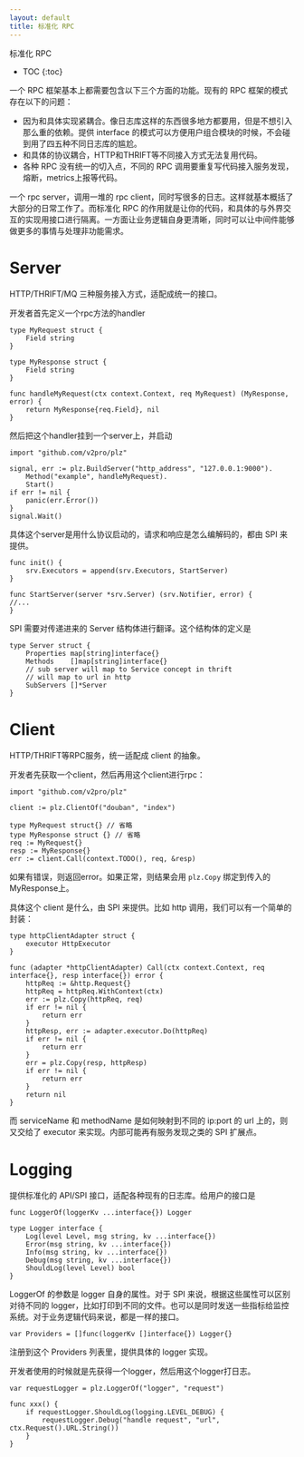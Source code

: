 ```yaml
---
layout: default
title: 标准化 RPC
---
```


标准化 RPC

* TOC
{:toc}

一个 RPC 框架基本上都需要包含以下三个方面的功能。现有的 RPC 框架的模式存在以下的问题：

* 因为和具体实现紧耦合。像日志库这样的东西很多地方都要用，但是不想引入那么重的依赖。提供 interface 的模式可以方便用户组合模块的时候，不会碰到用了四五种不同日志库的尴尬。
* 和具体的协议耦合，HTTP和THRIFT等不同接入方式无法复用代码。
* 各种 RPC 没有统一的切入点，不同的 RPC 调用要重复写代码接入服务发现，熔断，metrics上报等代码。

一个 rpc server，调用一堆的 rpc client，同时写很多的日志。这样就基本概括了大部分的日常工作了。而标准化 RPC 的作用就是让你的代码，和具体的与外界交互的实现用接口进行隔离。一方面让业务逻辑自身更清晰，同时可以让中间件能够做更多的事情与处理非功能需求。

# Server

HTTP/THRIFT/MQ 三种服务接入方式，适配成统一的接口。

开发者首先定义一个rpc方法的handler

```golang
type MyRequest struct {
	Field string
}

type MyResponse struct {
	Field string
}

func handleMyRequest(ctx context.Context, req MyRequest) (MyResponse, error) {
	return MyResponse{req.Field}, nil
}
```

然后把这个handler挂到一个server上，并启动

```golang
import "github.com/v2pro/plz"

signal, err := plz.BuildServer("http_address", "127.0.0.1:9000").
	Method("example", handleMyRequest).
	Start()
if err != nil {
	panic(err.Error())
}
signal.Wait()
```

具体这个server是用什么协议启动的，请求和响应是怎么编解码的，都由 SPI 来提供。

```golang
func init() {
	srv.Executors = append(srv.Executors, StartServer)
}

func StartServer(server *srv.Server) (srv.Notifier, error) {
//...
}
```

SPI 需要对传递进来的 Server 结构体进行翻译。这个结构体的定义是

```golang
type Server struct {
	Properties map[string]interface{}
	Methods    []map[string]interface{}
	// sub server will map to Service concept in thrift
	// will map to url in http
	SubServers []*Server
}
```

# Client

HTTP/THRIFT等RPC服务，统一适配成 client 的抽象。

开发者先获取一个client，然后再用这个client进行rpc：

```golang
import "github.com/v2pro/plz"

client := plz.ClientOf("douban", "index") 

type MyRequest struct{} // 省略
type MyResponse struct {} // 省略
req := MyRequest{}
resp := MyResponse{}
err := client.Call(context.TODO(), req, &resp)
```

如果有错误，则返回error。如果正常，则结果会用 `plz.Copy` 绑定到传入的MyResponse上。

具体这个 client 是什么，由 SPI 来提供。比如 http 调用，我们可以有一个简单的封装：

```golang
type httpClientAdapter struct {
	executor HttpExecutor
}

func (adapter *httpClientAdapter) Call(ctx context.Context, req interface{}, resp interface{}) error {
	httpReq := &http.Request{}
	httpReq = httpReq.WithContext(ctx)
	err := plz.Copy(httpReq, req)
	if err != nil {
		return err
	}
	httpResp, err := adapter.executor.Do(httpReq)
	if err != nil {
		return err
	}
	err = plz.Copy(resp, httpResp)
	if err != nil {
		return err
	}
	return nil
}
```

而 serviceName 和 methodName 是如何映射到不同的 ip:port 的 url 上的，则又交给了 executor 来实现。内部可能再有服务发现之类的 SPI 扩展点。

# Logging

提供标准化的 API/SPI 接口，适配各种现有的日志库。给用户的接口是

```golang
func LoggerOf(loggerKv ...interface{}) Logger

type Logger interface {
	Log(level Level, msg string, kv ...interface{})
	Error(msg string, kv ...interface{})
	Info(msg string, kv ...interface{})
	Debug(msg string, kv ...interface{})
	ShouldLog(level Level) bool
}
```

LoggerOf 的参数是 logger 自身的属性。对于 SPI 来说，根据这些属性可以区别对待不同的 logger，比如打印到不同的文件。也可以是同时发送一些指标给监控系统。对于业务逻辑代码来说，都是一样的接口。

```golang
var Providers = []func(loggerKv []interface{}) Logger{}
```

注册到这个 Providers 列表里，提供具体的 logger 实现。

开发者使用的时候就是先获得一个logger，然后用这个logger打日志。

```golang
var requestLogger = plz.LoggerOf("logger", "request")

func xxx() {
	if requestLogger.ShouldLog(logging.LEVEL_DEBUG) {
		requestLogger.Debug("handle request", "url", ctx.Request().URL.String())
	}
}
```
